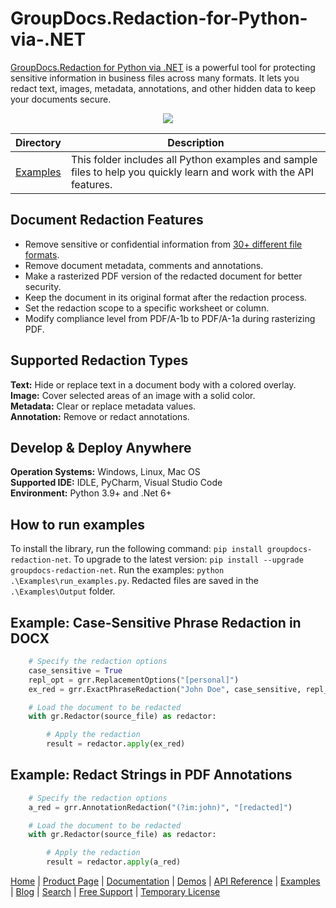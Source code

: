 # GroupDocs.Redaction-for-Python-via-.NET

[GroupDocs.Redaction for Python via .NET](https://products.groupdocs.com/redaction/python-net) is a powerful tool for protecting sensitive information in business files across many formats. It lets you redact text, images, metadata, annotations, and other hidden data to keep your documents secure. 

<p align="center">
  <a title="Download complete GroupDocs.Redaction for Python via .NET source code" href="https://github.com/groupdocs-redaction/GroupDocs.Redaction-for-Python-via-.NET/archive/master.zip">
	<img src="https://raw.github.com/AsposeExamples/java-examples-dashboard/master/images/downloadZip-Button-Large.png" />
  </a>
</p>

Directory | Description
--------- | -----------
[Examples](https://github.com/groupdocs-redaction/GroupDocs.Redaction-for-Python-via-.NET/tree/master/Examples)  | This folder includes all Python examples and sample files to help you quickly learn and work with the API features. 

## Document Redaction Features

- Remove sensitive or confidential information from [30+ different file formats](https://docs.groupdocs.com/redaction/python-net/supported-document-formats).
- Remove document metadata, comments and annotations.
- Make a rasterized PDF version of the redacted document for better security.
- Keep the document in its original format after the redaction process.
- Set the redaction scope to a specific worksheet or column.
- Modify compliance level from PDF/A-1b to PDF/A-1a during rasterizing PDF.

## Supported Redaction Types

**Text:** Hide or replace text in a document body with a colored overlay.\
**Image:** Cover selected areas of an image with a solid color.\
**Metadata:** Clear or replace metadata values.\
**Annotation:** Remove or redact annotations.

## Develop & Deploy Anywhere

**Operation Systems:** Windows, Linux, Mac OS\
**Supported IDE:** IDLE, PyCharm, Visual Studio Code\
**Environment:** Python 3.9+ and .Net 6+

## How to run examples

To install the library, run the following command: `pip install groupdocs-redaction-net`. To upgrade to the latest version: `pip install --upgrade groupdocs-redaction-net`.
Run the examples: `python .\Examples\run_examples.py`. Redacted files are saved in the `.\Examples\Output` folder.

## Example: Case-Sensitive Phrase Redaction in DOCX

```python
    # Specify the redaction options
    case_sensitive = True
    repl_opt = grr.ReplacementOptions("[personal]")
    ex_red = grr.ExactPhraseRedaction("John Doe", case_sensitive, repl_opt)

    # Load the document to be redacted
    with gr.Redactor(source_file) as redactor:

        # Apply the redaction
        result = redactor.apply(ex_red)
```

## Example: Redact Strings in PDF Annotations

```python
    # Specify the redaction options
    a_red = grr.AnnotationRedaction("(?im:john)", "[redacted]")

    # Load the document to be redacted
    with gr.Redactor(source_file) as redactor:

        # Apply the redaction
        result = redactor.apply(a_red)
```

[Home](https://products.groupdocs.com/) | [Product Page](https://products.groupdocs.com/redaction/python-net/) | [Documentation](https://docs.groupdocs.com/redaction/python-net/) | [Demos](https://products.groupdocs.app/redaction/family) | [API Reference](https://reference.groupdocs.com/redaction/python-net/) | [Examples](https://github.com/groupdocs-redaction/GroupDocs.Redaction-for-Python-via-.NET/) | [Blog](https://blog.groupdocs.com/category/redaction/) | [Search](https://search.groupdocs.com/) | [Free Support](https://forum.groupdocs.com/c/redaction/) | [Temporary License](https://purchase.groupdocs.com/temporary-license/)
